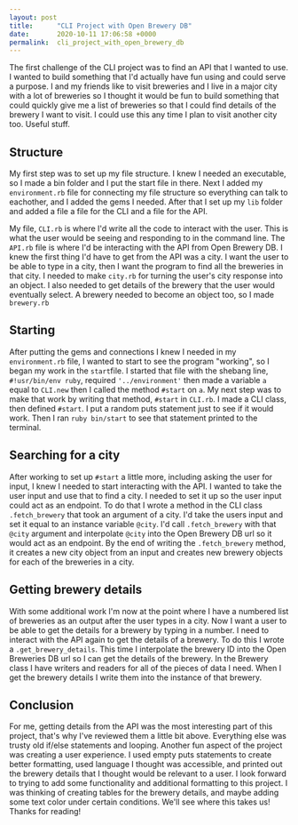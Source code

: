 ```yaml
---
layout: post
title:      "CLI Project with Open Brewery DB"
date:       2020-10-11 17:06:58 +0000
permalink:  cli_project_with_open_brewery_db
---
```



The first challenge of the CLI project was to find an API that I wanted to use. I wanted to build something that I'd actually have fun using and could serve a purpose. I and my friends like to visit breweries and I live in a major city with a lot of breweries so I thought it would be fun to build something that could quickly give me a list of breweries so that I could find details of the brewery I want to visit. I could use this any time I plan to visit another city too. Useful stuff. 

## Structure

My first step was to set up my file structure. I knew I needed an executable, so I made a bin folder and I put the start file in there. Next I added my `environment.rb` file for connecting my file structure so everything can talk to eachother, and I added the gems I needed. After that I set up my `lib` folder and added a file a file for the CLI and a file for the API.

My file, `CLI.rb` is where I'd write all the code to interact with the user. This is what the user would be seeing and responding to in the command line. The `API.rb` file is where I'd be interacting with the API from Open Brewery DB. I knew the first thing I'd have to get from the API was a city. I want the user to be able to type in a city, then I want the program to find all the breweries in that city. I needed to make `city.rb` for turning the user's city response into an object. I also needed to get details of the brewery that the user would eventually select. A brewery needed to become an object too, so I made `brewery.rb`

## Starting

After putting the gems and connections I knew I needed in my `environment.rb` file, I wanted to start to see the program "working", so I began my work in the `start`file. I started that file with the shebang line, `#!usr/bin/env ruby`, required  `'../environment'` then made a variable `a` equal to `CLI.new` then I called the method `#start` on `a`. My next step was to make that work by writing that method, `#start` in `CLI.rb`. I made a CLI class, then defined `#start`. I put a random puts statement just to see if it would work. Then I ran `ruby bin/start` to see that statement printed to the terminal. 

## Searching for a city
After working to set up `#start` a little more, including asking the user for input, I knew I needed to start interacting with the API. I wanted to take the user input and use that to find a city. I needed to set it up so the user input could act as an endpoint. To do that I wrote a method in the CLI class `.fetch_brewery` that took an argument of a city. I'd take the users input and set it equal to an instance variable `@city`. I'd call `.fetch_brewery` with that `@city` argument and interpolate `@city` into the Open Brewery DB url so it would act as an endpoint. By the end of writing the `.fetch_brewery` method, it creates a new city object from an input and creates new brewery objects for each of the breweries in a city. 

## Getting brewery details
With some additional work I'm now at the point where I have a numbered list of breweries as an output after the user types in a city. Now I want a user to be able to get the details for a brewery by typing in a number. I need to interact with the API again to get the details of a brewery. To do this I wrote a `.get_brewery_details`. This time I interpolate the brewery ID into the Open Breweries DB url so I can get the details of the brewery. In the Brewery class I have writers and readers for all of the pieces of data I need. When I get the brewery details I write them into the instance of that brewery. 

## Conclusion
For me, getting details from the API was the most interesting part of this project, that's why I've reviewed them a little bit above. Everything else was trusty old if/else statements and looping. Another fun aspect of the project was creating a user experience. I used empty puts statements to create better formatting, used language I thought was accessible, and printed out the brewery details that I thought would be relevant to a user. I look forward to trying to add some functionality and additional formatting to this project. I was thinking of creating tables for the brewery details, and maybe adding some text color under certain conditions. We'll see where this takes us! Thanks for reading! 
